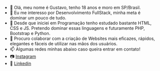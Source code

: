 - 👋 Olá, meu nome é Gustavo, tenho 18 anos e moro em SP/Brasil.
- 👀 Eu me interesso por Desenvolvimento FullStack, minha meta é dominar um pouco de tudo.
- 🌱 Desde que iniciei em Programação tenho estudado bastante HTML, CSS e JS. Pretendo dominar essas linguagens e futuramente PHP, Bootstrap e Python.
- 💞️ Procuro colaborar com a criação de Websites mais eficazes, rápidos, elegantes e fáceis de utilizar nas mãos dos usuários.
- 📫 Algumas redes minhas abaixo caso queira entrar em contato!
- 📷 <a href="https://www.instagram.com/barryzin1337/" target="_blank">Instagram</a>
- 💼 <a href="https://www.linkedin.com/in/gilson-gustavo-gimenez-oliveira-681234203/" target="_blank">Linkedin</a>


<!---
Barryzin1337/Barryzin1337 is a ✨ special ✨ repository because its `README.md` (this file) appears on your GitHub profile.
You can click the Preview link to take a look at your changes.
--->
